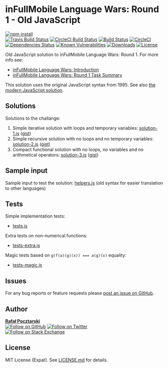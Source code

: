 inFullMobile Language Wars: Round 1 - Old JavaScript
====================================================
[![npm install][install-img]][npm-url]
<br>
[![Travis Build Status][travis-shield]][travis-url]
[![CircleCI Build Status][circle-shield]][circle-url]
[![Build Status][travis-img]][travis-url]
[![CircleCI][circle-img]][circle-url]
[![Dependencies Status][david-img]][david-url]
[![Known Vulnerabilities][snyk-img]][snyk-url]
[![Downloads][downloads-img]][stats-url]
[![License][license-img]][license-url]

Old JavaScript solution to inFullMobile Language Wars: Round 1. For more info see:

* [inFullMobile Language Wars: Introduction](https://blog.infullmobile.com/language-wars-introduction-8ea0598e897)
* [inFullMobile Language Wars: Round 1 Task Summary](https://gist.github.com/rsp/4255663f8c5a5e58bc9818a6174fe28f)

This solution uses the original JavaScript syntax from 1995.
See also [the modern JavaScript solution](https://github.com/rsp/ifm-lw-r1-js).

Solutions
---------
Solutions to the challange:

1. Simple iterative solution with loops and temporary variables:
[solution-1.js](solution-1.js) ([gist][solution-1-old-gist])
2. Simple recursive solution with no loops and no temporary variables:
[solution-2.js](solution-2.js) ([gist][solution-2-old-gist])
3. Compact functional solution with no loops, no variables and no arithmetical operators:
[solution-3.js](solution-3.js) ([gist][solution-3-old-gist])

Sample input
------------
Sample input to test the solution: [helpers.js](helpers.js) (old syntax for easier translation to other languages)

Tests
-----
Simple implementation tests:
- [tests.js](tests/tests.js)

Extra tests on non-numerical functions:
- [tests-extra.js](tests/tests-extra.js)

Magic tests based on `g(f(a)(g)(x)) === a(g)(x)` equality:
- [tests-magic.js](tests/tests-magic.js)

Issues
------
For any bug reports or feature requests please
[post an issue on GitHub][issues-url].

Author
------
[**Rafał Pocztarski**](https://pocztarski.com/)
<br/>
[![Follow on GitHub][github-follow-img]][github-follow-url]
[![Follow on Twitter][twitter-follow-img]][twitter-follow-url]
<br/>
[![Follow on Stack Exchange][stackexchange-img]][stackoverflow-url]

License
-------
MIT License (Expat). See [LICENSE.md](LICENSE.md) for details.

[npm-url]: https://www.npmjs.com/package/ifm-lw-r1-ojs
[github-url]: https://github.com/rsp/ifm-lw-r1-ojs
[readme-url]: https://github.com/rsp/ifm-lw-r1-ojs#readme
[issues-url]: https://github.com/rsp/ifm-lw-r1-ojs/issues
[license-url]: https://github.com/rsp/ifm-lw-r1-ojs/blob/master/LICENSE.md
[travis-url]: https://travis-ci.org/rsp/ifm-lw-r1-ojs
[travis-img]: https://travis-ci.org/rsp/ifm-lw-r1-ojs.svg?branch=master
[travis-shield]: https://img.shields.io/travis/rsp/ifm-lw-r1-ojs.svg?label=Travis+CI
[circle-url]: https://circleci.com/gh/rsp/ifm-lw-r1-ojs
[circle-img]: https://circleci.com/gh/rsp/ifm-lw-r1-ojs.svg?style=svg
[circle-shield]: https://img.shields.io/circleci/project/github/rsp/ifm-lw-r1-ojs.svg?label=Circle+CI
[snyk-url]: https://snyk.io/test/github/rsp/ifm-lw-r1-ojs
[snyk-img]: https://snyk.io/test/github/rsp/ifm-lw-r1-ojs/badge.svg
[david-url]: https://david-dm.org/rsp/ifm-lw-r1-ojs
[david-img]: https://david-dm.org/rsp/ifm-lw-r1-ojs/status.svg
[install-img]: https://nodei.co/npm/ifm-lw-r1-ojs.png?compact=true
[downloads-img]: https://img.shields.io/npm/dt/ifm-lw-r1-ojs.svg
[license-img]: https://img.shields.io/npm/l/ifm-lw-r1-ojs.svg
[stats-url]: http://npm-stat.com/charts.html?package=ifm-lw-r1-ojs
[github-follow-url]: https://github.com/rsp
[github-follow-img]: https://img.shields.io/github/followers/rsp.svg?style=social&label=Follow
[twitter-follow-url]: https://twitter.com/intent/follow?screen_name=pocztarski
[twitter-follow-img]: https://img.shields.io/twitter/follow/pocztarski.svg?style=social&label=Follow
[stackoverflow-url]: https://stackoverflow.com/users/613198/rsp
[stackexchange-url]: https://stackexchange.com/users/303952/rsp
[stackexchange-img]: https://stackexchange.com/users/flair/303952.png
[solution-1-old-gist]: https://gist.github.com/rsp/40f69fb7cb0b96124fcb02459ce66472
[solution-1-new-gist]: https://gist.github.com/rsp/37e0b859bde229c22f9016d48685ff70
[solution-2-old-gist]: https://gist.github.com/rsp/c1607c8a9f489faa136c81b578428048
[solution-2-new-gist]: https://gist.github.com/rsp/17d69b2104be486f69a225fdcaca7869
[solution-3-old-gist]: https://gist.github.com/rsp/d2c88e304a40805ef247c0cd5ac1e065
[solution-3-new-gist]: https://gist.github.com/rsp/b85c279311464fdf4ed1ddb80f15b491
